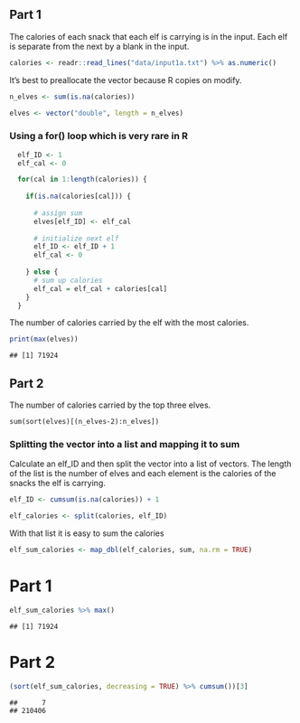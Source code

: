 ## Part 1

The calories of each snack that each elf is carrying is in the input.
Each elf is separate from the next by a blank in the input.

``` r
calories <- readr::read_lines("data/input1a.txt") %>% as.numeric()
```

It’s best to preallocate the vector because R copies on modify.

``` r
n_elves <- sum(is.na(calories))

elves <- vector("double", length = n_elves)
```

### Using a for() loop which is very rare in R

``` r
  elf_ID <- 1
  elf_cal <- 0

  for(cal in 1:length(calories)) {
    
    if(is.na(calories[cal])) {
      
      # assign sum
      elves[elf_ID] <- elf_cal
      
      # initialize next elf
      elf_ID <- elf_ID + 1
      elf_cal <- 0
      
    } else {
      # sum up calories
      elf_cal = elf_cal + calories[cal]
    }
  }
```

The number of calories carried by the elf with the most calories.

``` r
print(max(elves))
```

    ## [1] 71924

## Part 2

The number of calories carried by the top three elves.

``` r{}
sum(sort(elves)[(n_elves-2):n_elves])
```

### Splitting the vector into a list and mapping it to sum

Calculate an elf_ID and then split the vector into a list of vectors.
The length of the list is the number of elves and each element is the
calories of the snacks the elf is carrying.

``` r
elf_ID <- cumsum(is.na(calories)) + 1

elf_calories <- split(calories, elf_ID)
```

With that list it is easy to sum the calories

``` r
elf_sum_calories <- map_dbl(elf_calories, sum, na.rm = TRUE)
```

# Part 1

``` r
elf_sum_calories %>% max()
```

    ## [1] 71924

# Part 2

``` r
(sort(elf_sum_calories, decreasing = TRUE) %>% cumsum())[3]
```

    ##      7 
    ## 210406
